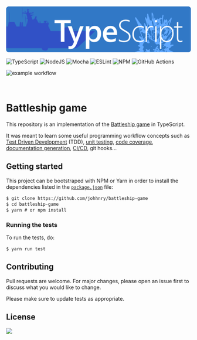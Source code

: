 <p align="center">
  <img src="assets/battleship_ts_logo.svg" style="zoom: 80%;" />
</p>

![TypeScript](https://img.shields.io/badge/typescript-%23007ACC.svg?style=for-the-badge&logo=typescript&logoColor=white) ![NodeJS](https://img.shields.io/badge/node.js-%2343853D.svg?style=for-the-badge&logo=node.js&logoColor=white) ![Mocha](https://img.shields.io/badge/-mocha-%238D6748?style=for-the-badge&logo=mocha&logoColor=white) ![ESLint](https://img.shields.io/badge/ESLint-4B3263?style=for-the-badge&logo=eslint&logoColor=white) ![NPM](https://img.shields.io/badge/NPM-%23000000.svg?style=for-the-badge&logo=npm&logoColor=white) ![GitHub  Actions](https://img.shields.io/badge/githubactions-%232671E5.svg?style=for-the-badge&logo=githubactions&logoColor=white)

![example workflow](https://github.com/johhnry/battleship-game/actions/workflows/main.yml/badge.svg)

<br>

# Battleship game

This repository is an implementation of the [Battleship game](<https://en.wikipedia.org/wiki/Battleship_(game)>) in TypeScript.

It was meant to learn some useful programming workflow concepts such as [Test Driven Development](https://en.wikipedia.org/wiki/Test-driven_development) (TDD), [unit testing](https://en.wikipedia.org/wiki/Unit_testing), [code coverage](https://en.wikipedia.org/wiki/Code_coverage), [documentation generation](https://en.wikipedia.org/wiki/Software_documentation), [CI/CD](https://en.wikipedia.org/wiki/Continuous_integration), git hooks...

## Getting started

This project can be bootstraped with NPM or Yarn in order to install the dependencies listed in the [`package.json`](package.json) file:

```shell
$ git clone https://github.com/johhnry/battleship-game
$ cd battleship-game
$ yarn # or npm install
```

### Running the tests

To run the tests, do:

```shell
$ yarn run test
```

## Contributing

Pull requests are welcome. For major changes, please open an issue first to discuss what you would like to change.

Please make sure to update tests as appropriate.

## License

![](https://camo.githubusercontent.com/3dbcfa4997505c80ef928681b291d33ecfac2dabf563eb742bb3e269a5af909c/68747470733a2f2f696d672e736869656c64732e696f2f6769746875622f6c6963656e73652f496c65726961796f2f6d61726b646f776e2d6261646765733f7374796c653d666f722d7468652d6261646765)

